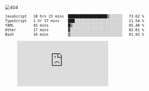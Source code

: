 ![404](https://user-images.githubusercontent.com/378023/89412096-6f759d80-d761-11ea-8c57-84b30ef3f2b1.png)
<!--START_SECTION:waka-->

```txt
JavaScript   10 hrs 23 mins  ██████████████████▒░░░░░░   73.62 %
TypeScript   1 hr 37 mins    ███░░░░░░░░░░░░░░░░░░░░░░   11.54 %
YAML         45 mins         █▒░░░░░░░░░░░░░░░░░░░░░░░   05.40 %
Other        17 mins         ▓░░░░░░░░░░░░░░░░░░░░░░░░   02.01 %
Bash         16 mins         ▒░░░░░░░░░░░░░░░░░░░░░░░░   01.93 %
```

<!--END_SECTION:waka-->
<figure><embed src="https://wakatime.com/share/@018b853e-267a-435d-a858-33e2b098b9d7/f3c3aa68-553a-4373-a9f9-2d456f62f780.svg"></embed></figure>
